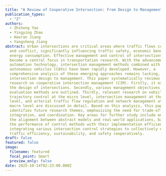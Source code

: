 ```yaml
---
title: "A Review of Cooperative Intersection: From Design to Management"
publication_types:
  - "2"
authors:
  - Zhihong Yao
  - Yingying Zhao
  - Haoran Jiang
  - Yangsheng Jiang
abstract: Urban intersections are critical areas where traffic flows converge
  and conflict, significantly influencing traffic safety, economic benefits, and
  energy consumption. Effective management and control of intersections have
  become a central focus in transportation research. With the advancement of
  automation technology, intersection management methods combined with connected
  autonomous vehicles (CAVs) have been rapidly developed. However, a
  comprehensive analysis of these emerging approaches remains lacking, from
  intersection design to management. This paper systematically reviews recent
  research on cooperative intersection management (CIM). Firstly, it explores
  the design of intersections. Secondly, various management objectives and
  evaluation methods are outlined. Thirdly, relevant research on vehicle
  trajectory control at the micro level, intersection management at the meso
  level, and arterial traffic flow regulation and network management at the
  macro level are discussed in detail. Based on this analysis, this paper
  identifies future research themes, emphasizing the need for trade-offs,
  integration, and coordination. Key areas for further study include enhancing
  the alignment between abstract models and real-world applications, balancing
  the performance of control methods with their implementation efficiency, and
  integrating various intersection control strategies to collectively enhance
  traffic efficiency, sustainability, and safety cooperatively.
draft: false
featured: false
image:
  filename: featured
  focal_point: Smart
  preview_only: false
date: 2025-10-14T02:23:00.000Z
---
```


